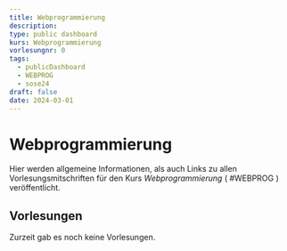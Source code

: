 ```yaml
---
title: Webprogrammierung
description: 
type: public dashboard
kurs: Webprogrammierung
vorlesungnr: 0
tags:
  - publicDashboard
  - WEBPROG
  - sose24
draft: false
date: 2024-03-01
---
```

# Webprogrammierung

Hier werden allgemeine Informationen, als auch Links zu allen Vorlesungsmitschriften für den Kurs *Webprogrammierung* ( #WEBPROG  )  veröffentlicht. 

## Vorlesungen

Zurzeit gab es noch keine Vorlesungen.